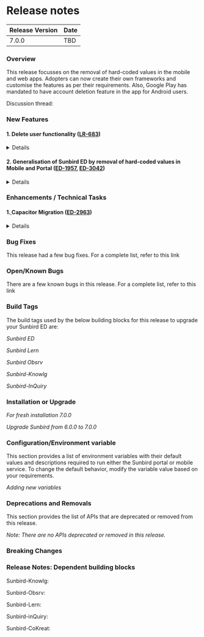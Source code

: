 # Release notes

<table data-full-width="true"><thead><tr><th>Release Version</th><th>Date</th></tr></thead><tbody><tr><td>7.0.0</td><td>TBD</td></tr></tbody></table>

### Overview

This release focusses on the removal of hard-coded values in the mobile and web apps. Adopters can now create their own frameworks and customise the features as per their requirements. Also, Google Play has mandated to have account deletion feature in the app for Android users.

Discussion thread:&#x20;

### New Features

#### **1.** **Delete user functionality (**[**LR-683**](https://project-sunbird.atlassian.net/browse/LR-683)**)**

<details>

<summary>Details</summary>

Sunbird Mobile and Web app will comply to the [Google Play app's account deletion requirements](https://support.google.com/googleplay/android-developer/answer/13327111?hl=en#zippy=%2Cwhat-users-will-see-if-your-app-supports-account-deletion). It has mandated that if the app allows user to create their account then it must also allow users to request for account deletion. This will establish transparency and give control to users over their data.

</details>

#### **2.** Generalisation of Sunbird ED by r**emoval of hard-coded values in Mobile and Portal (**[**ED-1957**](https://project-sunbird.atlassian.net/browse/ED-1957)**,** [**ED-3042**](https://project-sunbird.atlassian.net/browse/ED-3042)**)**

<details>

<summary>Details</summary>

Previously, Sunbird ED supported only a single domain, i.e., Education. Now, adopters can create their own framework and customise the features as per their requirements. The features has been made dynamic by removing the hard-coded values in both Mobile app and Portal.

For more details, refer [link](https://project-sunbird.atlassian.net/wiki/spaces/SUN/pages/3398729734/ED-Portal+Config+Changes+as+per+the+BMGS+Hardcoded+Removal)

</details>

### Enhancements / Technical Tasks

#### **1.**[ ](https://github.com/Sunbird-Ed/Community/blob/7e03a2a3a6d002b0f80afa6c5a80994949125228/use/releases/release-notes/6.0.0-draft.md#enhancements-technical-tasks-details)Capacitor Migration ([ED-2963](https://project-sunbird.atlassian.net/browse/ED-2963))

<details>

<summary>Details</summary>

Migration from Cordova to Capacitor version 5

Note: Capacitor beta version is done

</details>

### Bug Fixes

This release had a few bug fixes. For a complete list, refer to this link



### Open/Known Bugs

There are a few known bugs in this release. For a complete list, refer to this link

### Build Tags

The build tags used by the below building blocks for this release to upgrade your Sunbird ED are:

_Sunbird ED_

_Sunbird Lern_

_Sunbird Obsrv_

_Sunbird-Knowlg_

_Sunbird-InQuiry_

### Installation or Upgrade

_For fresh installation 7.0.0_

_Upgrade Sunbird from 6.0.0 to 7.0.0_

### Configuration/Environment variable

This section provides a list of environment variables with their default values and descriptions required to run either the Sunbird portal or mobile service. To change the default behavior, modify the variable value based on your requirements.

_Adding new variables_

### Deprecations and Removals

This section provides the list of APIs that are deprecated or removed from this release.

_Note: There are no APIs deprecated or removed in this release._

### Breaking Changes



### Release Notes: Dependent building blocks

Sunbird-Knowlg:&#x20;

Sunbird-Obsrv:&#x20;

Sunbird-Lern:&#x20;

Sunbird-inQuiry:&#x20;

Sunbird-CoKreat:&#x20;
